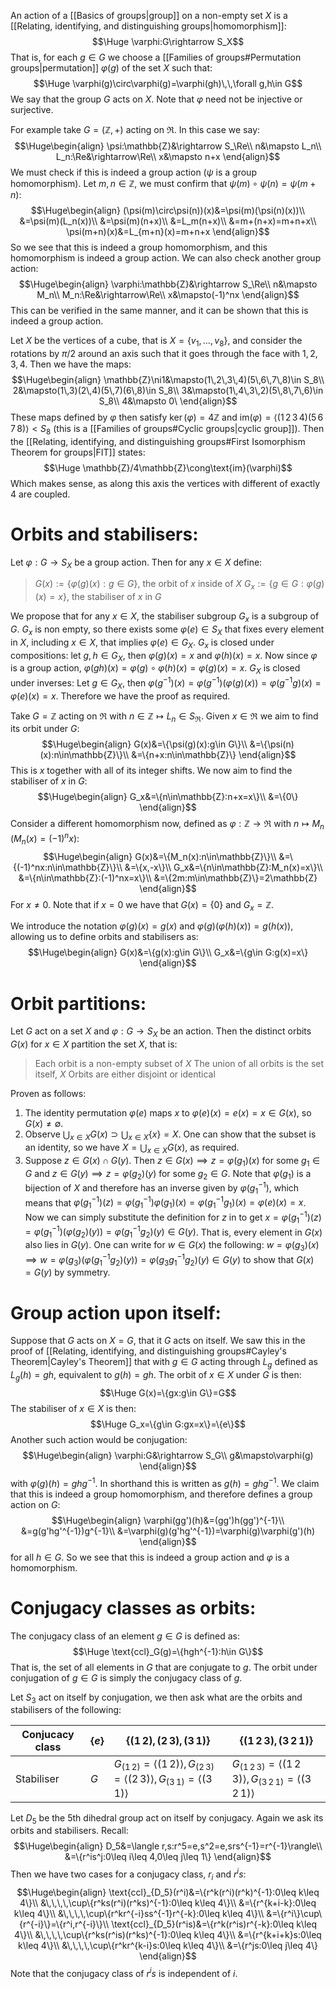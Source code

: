 An action of a [[Basics of groups|group]] on a non-empty set $X$ is a [[Relating, identifying, and distinguishing groups|homomorphism]]:$$\Huge \varphi:G\rightarrow S_X$$That is, for each $g\in G$ we choose a [[Families of groups#Permutation groups|permutation]] $\varphi(g)$ of the set $X$ such that:$$\Huge \varphi(g)\circ\varphi(g)=\varphi(gh)\,\,\forall g,h\in G$$We say that the group $G$ acts on $X$. Note that $\varphi$ need not be injective or surjective.

For example take $G=(\mathbb{Z},+)$ acting on $\Re$. In this case we say:$$\Huge\begin{align}
\psi:\mathbb{Z}&\rightarrow S_\Re\\
n&\mapsto L_n\\
L_n:\Re&\rightarrow\Re\\
x&\mapsto n+x
\end{align}$$We must check if this is indeed a group action ($\psi$ is a group homomorphism). Let $m,n\in\mathbb{Z}$, we must confirm that $\psi(m)\circ\psi(n)=\psi(m+n)$:$$\Huge\begin{align}
(\psi(m)\circ\psi(n))(x)&=\psi(m)(\psi(n)(x))\\
&=\psi(m)(L_n(x))\\
&=\psi(m)(n+x)\\
&=L_m(n+x)\\
&=m+(n+x)=m+n+x\\
\psi(m+n)(x)&=L_{m+n}(x)=m+n+x
\end{align}$$So we see that this is indeed a group homomorphism, and this homomorphism is indeed a group action. We can also check another group action:$$\Huge\begin{align}
\varphi:\mathbb{Z}&\rightarrow S_\Re\\
n&\mapsto M_n\\
M_n:\Re&\rightarrow\Re\\
x&\mapsto(-1)^nx
\end{align}$$This can be verified in the same manner, and it can be shown that this is indeed a group action.

Let $X$ be the vertices of a cube, that is $X=\{v_1,\dots,v_8\}$, and consider the rotations by $\pi/2$ around an axis such that it goes through the face with $1,2,3,4$. Then we have the maps:$$\Huge\begin{align}
\mathbb{Z}\ni1&\mapsto(1\,2\,3\,4)(5\,6\,7\,8)\in S_8\\
2&\mapsto(1\,3)(2\,4)(5\,7)(6\,8)\in S_8\\
3&\mapsto(1\,4\,3\,2)(5\,8\,7\,6)\in S_8\\
4&\mapsto 0\
\end{align}$$These maps defined by $\varphi$ then satisfy $\ker(\varphi)=4\mathbb{Z}$ and $\text{im}(\varphi)=\langle (1\,2\,3\,4)(5\,6\,7\,8)\rangle<S_8$ (this is a [[Families of groups#Cyclic groups|cyclic group]]). Then the [[Relating, identifying, and distinguishing groups#First Isomorphism Theorem for groups|FIT]] states:$$\Huge \mathbb{Z}/4\mathbb{Z}\cong\text{im}(\varphi)$$Which makes sense, as along this axis the vertices with different of exactly $4$ are coupled.

# Orbits and stabilisers:

Let $\varphi:G\rightarrow S_X$ be a group action. Then for any $x\in X$ define:
> $G(x):=\{\varphi(g)(x):g\in G\}$, the orbit of $x$ inside of $X$
> $G_x:=\{g\in G:\varphi(g)(x)=x\}$, the stabiliser of $x$ in $G$

We propose that for any $x\in X$, the stabiliser subgroup $G_x$ is a subgroup of $G$. $G_x$ is non empty, so there exists some $\varphi(e)\in S_X$ that fixes every element in $X$, including $x\in X$, that implies $\varphi(e)\in G_X$. $G_x$ is closed under compositions: let $g,h\in G_X$, then $\varphi(g)(x)=x$ and $\varphi(h)(x)=x$. Now since $\varphi$ is a group action, $\varphi(gh)(x)=\varphi(g)\circ\varphi(h)(x)=\varphi(g)(x)=x$. $G_X$ is closed under inverses: Let $g\in G_X$, then $\varphi(g^{-1})(x)=\varphi(g^{-1})(\varphi(g)(x))=\varphi(g^{-1}g)(x)=\varphi(e)(x)=x$. Therefore we have the proof as required.

Take $G=\mathbb{Z}$ acting on $\Re$ with $n\in\mathbb{Z}\mapsto L_n\in S_\Re$. Given $x\in\Re$ we aim to find its orbit under $G$:$$\Huge\begin{align}
G(x)&=\{\psi(g)(x):g\in G\}\\
&=\{\psi(n)(x):n\in\mathbb{Z}\}\\
&=\{n+x:n\in\mathbb{Z}\}
\end{align}$$This is $x$ together with all of its integer shifts. We now aim to find the stabiliser of $x$ in $G$:$$\Huge\begin{align}
G_x&=\{n\in\mathbb{Z}:n+x=x\}\\
&=\{0\}
\end{align}$$Consider a different homomorphism now, defined as $\varphi:\mathbb{Z}\rightarrow\Re$ with $n\mapsto M_n$ ($M_n(x)=(-1)^nx$):$$\Huge\begin{align}
G(x)&=\{M_n(x):n\in\mathbb{Z}\}\\
&=\{(-1)^nx:n\in\mathbb{Z}\}\\
&=\{x,-x\}\\
G_x&=\{n\in\mathbb{Z}:M_n(x)=x\}\\
&=\{n\in\mathbb{Z}:(-1)^nx=x\}\\
&=\{2m:m\in\mathbb{Z}\}=2\mathbb{Z}
\end{align}$$For $x\neq0$. Note that if $x=0$ we have that $G(x)=\{0\}$ and $G_x=\mathbb{Z}$.

We introduce the notation $\varphi(g)(x)=g(x)$ and $\varphi(g)(\varphi(h)(x))=g(h(x))$, allowing us to define orbits and stabilisers as:$$\Huge\begin{align}
G(x)&=\{g(x):g\in G\}\\
G_x&=\{g\in G:g(x)=x\}
\end{align}$$
# Orbit partitions:

Let $G$ act on a set $X$ and $\varphi:G\rightarrow S_X$ be an action. Then the distinct orbits $G(x)$ for $x\in X$ partition the set $X$, that is:
> Each orbit is a non-empty subset of $X$
> The union of all orbits is the set itself, $X$
> Orbits are either disjoint or identical

Proven as follows:
1. The identity permutation $\varphi(e)$ maps $x$ to $\varphi(e)(x)=e(x)=x\in G(x)$, so $G(x)\neq\emptyset$.
2. Observe $\bigcup_{x\in X}G(x)\supset\bigcup_{x\in X}\{x\}=X$. One can show that the subset is an identity, so we have $X=\bigcup_{x\in X}G(x)$, as required.
3. Suppose $z\in G(x)\cap G(y)$. Then $z\in G(x)\implies z=\varphi(g_1)(x)$ for some $g_1\in G$ and $z\in G(y)\implies z=\varphi(g_2)(y)$ for some $g_2\in G$. Note that $\varphi(g_1)$ is a bijection of $X$ and therefore has an inverse given by $\varphi(g_1^{-1})$, which means that $\varphi(g_1^{-1})(z)=\varphi(g_1^{-1})\varphi(g_1)(x)=\varphi(g_1^{-1}g_1)(x)=\varphi(e)(x)=x$. Now we can simply substitute the definition for $z$ in to get $x=\varphi(g_1^{-1})(z)=\varphi(g_1^{-1})(\varphi(g_2)(y))=\varphi(g_1^{-1}g_2)(y)\in G(y)$. That is, every element in $G(x)$ also lies in $G(y)$. One can write for $w\in G(x)$ the following: $w=\varphi(g_3)(x)\implies w=\varphi(g_3)(\varphi(g_1^{-1}g_2)(y))=\varphi(g_3g_1^{-1}g_2)(y)\in G(y)$ to show that $G(x)=G(y)$ by symmetry.

# Group action upon itself:

Suppose that $G$ acts on $X=G$, that it $G$ acts on itself. We saw this in the proof of [[Relating, identifying, and distinguishing groups#Cayley's Theorem|Cayley's Theorem]] that with $g\in G$ acting through $L_g$ defined as $L_g(h)=gh$, equivalent to $g(h)=gh$. The orbit of $x\in X$ under $G$ is then:$$\Huge G(x)=\{gx:g\in G\}=G$$The stabiliser of $x\in X$ is then:$$\Huge G_x=\{g\in G:gx=x\}=\{e\}$$
Another such action would be conjugation:$$\Huge\begin{align}
\varphi:G&\rightarrow S_G\\
g&\mapsto\varphi(g)
\end{align}$$with $\varphi(g)(h)=ghg^{-1}$. In shorthand this is written as $g(h)=ghg^{-1}$. We claim that this is indeed a group homomorphism, and therefore defines a group action on $G$:$$\Huge\begin{align}
\varphi(gg')(h)&=(gg')h(gg')^{-1}\\
&=g(g'hg'^{-1})g^{-1}\\
&=\varphi(g)(g'hg'^{-1})=\varphi(g)\varphi(g')(h)
\end{align}$$for all $h\in G$. So we see that this is indeed a group action and $\varphi$ is a homomorphism.

# Conjugacy classes as orbits:

The conjugacy class of an element $g\in G$ is defined as:$$\Huge \text{ccl}_G(g)=\{hgh^{-1}:h\in G\}$$That is, the set of all elements in $G$ that are conjugate to $g$. The orbit under conjugation of $g\in G$ is simply the conjugacy class of $g$.

Let $S_3$ act on itself by conjugation, we then ask what are the orbits and stabilisers of the following:

| Conjucacy class | $\{e\}$ | $\{(1\,2),(2\,3),(3\,1)\}$                                                                          | $\{(1\,2\,3),(3\,2\,1)\}$                                                     |
| --------------- | ------- | --------------------------------------------------------------------------------------------------- | ----------------------------------------------------------------------------- |
| Stabiliser      | $G$     | $G_{(1\,2)}=\langle (1\,2)\rangle, G_{(2\,3)}=\langle(2\,3)\rangle,G_{(3\,1)}=\langle(3\,1)\rangle$ | $G_{(1\,2\,3)}=\langle(1\,2\,3)\rangle,G_{(3\,2\,1)}=\langle(3\,2\,1)\rangle$ |

Let $D_5$ be the $5$th dihedral group act on itself by conjugacy. Again we ask its orbits and stabilisers. Recall:$$\Huge\begin{align}
D_5&=\langle r,s:r^5=e,s^2=e,srs^{-1}=r^{-1}\rangle\\
&=\{r^is^j:0\leq i\leq 4,0\leq j\leq 1\}
\end{align}$$Then we have two cases for a conjugacy class, $r_i$ and $r^is$:$$\Huge\begin{align}
\text{ccl}_{D_5}(r^i)&=\{r^k(r^i)(r^k)^{-1}:0\leq k\leq 4\}\\
&\,\,\,\,\cup\{r^ks(r^i)(r^ks)^{-1}:0\leq k\leq 4\}\\
&=\{r^{k+i-k}:0\leq k\leq 4\}\\
&\,\,\,\,\cup\{r^kr^{-i}ss^{-1}r^{-k}:0\leq k\leq 4\}\\
&=\{r^i\}\cup\{r^{-i}\}=\{r^i,r^{-i}\}\\
\text{ccl}_{D_5}(r^is)&=\{r^k(r^is)r^{-k}:0\leq k\leq 4\}\\
&\,\,\,\,\cup\{r^ks(r^is)(r^ks)^{-1}:0\leq k\leq 4\}\\
&=\{r^{k+i+k}s:0\leq k\leq 4\}\\
&\,\,\,\,\cup\{r^kr^{k-i}s:0\leq k\leq 4\}\\
&=\{r^js:0\leq j\leq 4\}
\end{align}$$Note that the conjugacy class of $r^is$ is independent of $i$.